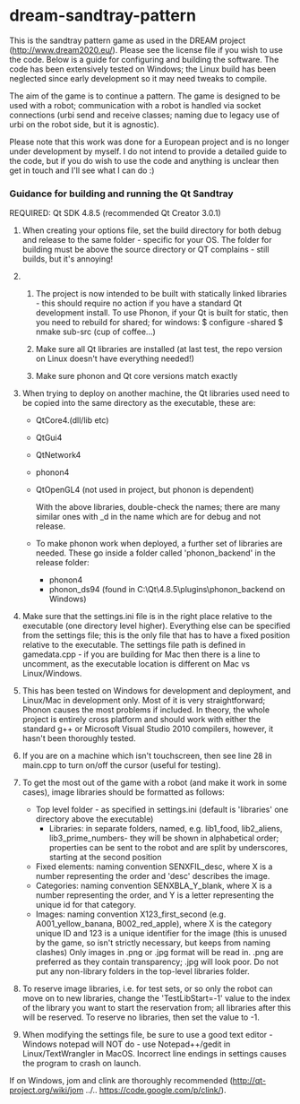 # dream-sandtray-pattern

This is the sandtray pattern game as used in the DREAM project (http://www.dream2020.eu/). Please see the license file if you wish to use the code. Below is a guide for configuring and building the software. The code has been extensively tested on Windows; the Linux build has been neglected since early development so it may need tweaks to compile.

The aim of the game is to continue a pattern. The game is designed to be used with a robot; communication with a robot is handled via socket connections (urbi send and receive classes; naming due to legacy use of urbi on the robot side, but it is agnostic).

Please note that this work was done for a European project and is no longer under development by myself. I do not intend to provide a detailed guide to the code, but if you do wish to use the code and anything is unclear then get in touch and I'll see what I can do :)

### Guidance for building and running the Qt Sandtray

REQUIRED: Qt SDK 4.8.5 (recommended Qt Creator 3.0.1)

1. When creating your options file, set the build directory for both debug and release to the same folder - specific for your OS. The folder for building must be above the source directory or QT complains - still builds, but it's annoying!

2. 
   1. The project is now intended to be built with statically linked libraries - this should require no action if you have a standard Qt development install. To use Phonon, if your Qt is built for static, then you need to rebuild for shared; for windows:
      $ configure -shared
      $ nmake sub-src
      (cup of coffee...)

   2. Make sure all Qt libraries are installed (at last test, the repo version on Linux doesn't have everything needed!)

   3. Make sure phonon and Qt core versions match exactly

3. When trying to deploy on another machine, the Qt libraries used need to be copied into the same directory as the executable, these are:

   - QtCore4.(dll/lib etc)

   - QtGui4

   - QtNetwork4

   - phonon4

   - QtOpenGL4 (not used in project, but phonon is dependent)

     With the above libraries, double-check the names; there are many similar ones with _d in the name which are for debug and not release.

   - To make phonon work when deployed, a further set of libraries are needed. These go inside a folder called 'phonon_backend' in the release folder:

     - phonon4
     - phonon_ds94 (found in C:\Qt\4.8.5\plugins\phonon_backend on Windows)


4. Make sure that the settings.ini file is in the right place relative to the executable (one directory level higher).  Everything else can be specified from the settings file; this is the only file that has to have a fixed position relative to the executable. The settings file path is defined in gamedata.cpp - if you are building for Mac then there is a line to uncomment, as the executable location is different on Mac vs Linux/Windows.

5. This has been tested on Windows for development and deployment, and Linux/Mac in development only. Most of it is very straightforward; Phonon causes the most problems if included. In theory, the whole project is entirely cross platform and should work with either the standard g++ or Microsoft Visual Studio 2010 compilers, however, it hasn't been thoroughly tested.

6. If you are on a machine which isn't touchscreen, then see line 28 in main.cpp to turn on/off the cursor (useful for testing).

7. To get the most out of the game with a robot (and make it work in some cases), image libraries should be formatted as follows:
   - Top level folder - as specified in settings.ini (default is 'libraries' one directory above the executable)
     - Libraries: in separate folders, named, e.g. lib1_food, lib2_aliens, lib3_prime_numbers- they will be shown in alphabetical order; properties can be sent to the robot and are split by underscores, starting at the second position
   - Fixed elements: naming convention SENXFIL_desc, where X is a number representing the order and 'desc' describes the image.
   - Categories: naming convention SENXBLA_Y_blank, where X is a number representing the order, and Y is a letter representing the unique id for that category.
   - Images: naming convention X123_first_second (e.g. A001_yellow_banana, B002_red_apple), where X is the category unique ID and 123 is a unique identifier for the image (this is unused by the game, so isn't strictly necessary, but keeps from naming clashes)
     Only images in .png or .jpg format will be read in. .png are preferred as they contain transparency; .jpg will look poor.
     Do not put any non-library folders in the top-level libraries folder.

8. To reserve image libraries, i.e. for test sets, or so only the robot can move on to new libraries, change the 'TestLibStart=-1' value to the index of the library you want to start the reservation from; all libraries after this will be reserved.
   To reserve no libraries, then set the value to -1.

9. When modifying the settings file, be sure to use a good text editor - Windows notepad will NOT do - use Notepad++/gedit in Linux/TextWrangler in MacOS. Incorrect line endings in settings causes the program to crash on launch.

If on Windows, jom and clink are thoroughly recommended (http://qt-project.org/wiki/jom ../.. https://code.google.com/p/clink/).
